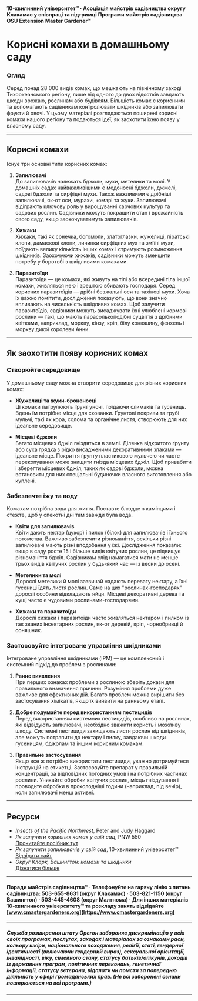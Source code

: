 #### 10-хвилинний університет™ · Асоціація майстрів садівництва округу Клакамас у співпраці та підтримці Програми майстрів садівництва OSU Extension Master Gardener™

# Корисні комахи в домашньому саду

### Огляд

Серед понад 28 000 видів комах, що мешкають на північному заході Тихоокеанського регіону, лише від одного до двох відсотків завдають шкоди врожаю, рослинам або будівлям. Більшість комах є корисними та допомагають садівникам контролювати шкідників або запилювати фрукти й овочі. У цьому матеріалі розглядаються поширені корисні комахи нашого регіону та подаються ідеї, як заохотити їхню появу у власному саду.

---

## Корисні комахи

Існує три основні типи корисних комах:

1. **Запилювачі**  
   До запилювачів належать бджоли, мухи, метелики та молі. У домашніх садах найважливішими є медоносні бджоли, джмелі, садові бджоли та сирфідні мухи. Також важливими є дрібніші запилювачі, як-от оси, мурахи, комарі та жуки. Запилювачі відіграють ключову роль у вирощуванні харчових культур та садових рослин. Садівники можуть покращити стан і врожайність свого саду, якщо заохочуватимуть запилювачів.

2. **Хижаки**  
   Хижаки, такі як сонечка, богомоли, златоглазки, жужелиці, піратські клопи, дамаскові клопи, личинки сирфідних мух та зміїні мухи, поїдають велику кількість інших комах і стримують розмноження шкідників. Заохочуючи хижаків, садівники можуть зменшити потребу у боротьбі з шкідливими комахами.

3. **Паразитоїди**  
   Паразитоїди — це комахи, які живуть на тілі або всередині тіла іншої комахи, живляться нею і зрештою вбивають господаря. Серед корисних паразитоїдів — дрібні безжальні оси та тахінові мухи. Хоча їх важко помітити, дослідження показують, що вони значно впливають на чисельність шкідливих комах. Щоб залучити паразитоїдів, садівники можуть висаджувати їхні улюблені кормові рослини — такі, що мають парасолькоподібні суцвіття з дрібними квітками, наприклад, моркву, кінзу, кріп, білу конюшину, фенхель і моркву дикої королеви Анни.

---

## Як заохотити появу корисних комах

### Створюйте середовище

У домашньому саду можна створити середовище для різних корисних комах:

- **Жужелиці та жуки-броненосці**  
  Ці комахи патрулюють ґрунт уночі, поїдаючи слимаків та гусениць. Вдень їм потрібне місце для схованки. Ґрунтові покриви та грубі мульчі, такі як кора, солома та органічне листя, створюють для них ідеальне середовище.

- **Місцеві бджоли**  
  Багато місцевих бджіл гніздяться в землі. Ділянка відкритого ґрунту або суха грядка з рідко висадженими декоративними злаками — ідеальне місце. Покриття ґрунту пластиковою мульчею чи часте перекопування може знищити гнізда місцевих бджіл. Щоб привабити і зберегти місцевих бджіл, таких як садові бджоли, можна встановити для них спеціальні будиночки власного виготовлення або куплені.

### Забезпечте їжу та воду

Комахам потрібна вода для життя. Поставте блюдце з камінцями і стежте, щоб у спекотні дні там завжди була вода.

- **Квіти для запилювачів**  
  Квіти дають нектар (цукор) і пилок (білок) для запилювачів і їхнього потомства. Важливо забезпечити різноманіття, оскільки різні запилювачі мають різні вподобання у їжі. Дослідження показали: якщо в саду росте 15 і більше видів квітучих рослин, це підвищує різноманіття бджіл. Садівникам слід намагатися мати не менше трьох видів квітучих рослин у будь-який час — із весни до осені.

- **Метелики та молі**  
  Дорослі метелики й молі зазвичай надають перевагу нектару, а їхні гусениці їдять листя рослин. Саме на цих "рослинах-господарях" дорослі особини відкладають яйця. Місцеві декоративні дерева та кущі часто є чудовими рослинами-господарями.

- **Хижаки та паразитоїди**  
  Дорослі хижаки і паразитоїди часто живляться нектаром і пилком із так званих інсектарних рослин, як-от деревій, кріп, чорнобривці й соняшник.

### Застосовуйте інтегроване управління шкідниками

Інтегроване управління шкідниками (IPM) — це комплексний і системний підхід до проблем з рослинами:

1. **Раннє виявлення**  
   При перших ознаках проблеми з рослиною зберіть докази для правильного визначення причини. Розуміння проблеми дуже важливе для ефективних дій. Багато проблем можна вирішити без застосування хімікатів, якщо їх виявити на ранньому етапі.

2. **Добре подумайте перед використанням пестицидів**  
   Перед використанням системних пестицидів, особливо на рослинах, які відвідують запилювачі, необхідно зважити користь і можливу шкоду. Системні пестициди захищають листя рослин від шкідників, але можуть потрапити до нектару і пилку, завдаючи шкоди гусеницям, бджолам та іншим корисним комахам.

3. **Правильне застосування**  
   Якщо все ж потрібно використати пестициди, уважно дотримуйтеся інструкцій на етикетці. Застосовуйте препарат у правильній концентрації, за відповідних погодних умов і на потрібних частинах рослини. Уникайте обробки квітучих рослин, місць гніздування і проводьте обробки в прохолодніші години (наприклад, під вечір), коли запилювачі менш активні.

---

## Ресурси

- *Insects of the Pacific Northwest*, Peter and Judy Haggard  
- *Як залучити корисних комах у свій сад*, PNW 550  
  [Прочитайте посібник тут](http://ir.library.oregonstate.edu/xmlui/bitstream/handle/1957/38715/pnw550.pdf)
- *Як залучити запилювачів у свій сад*, 10-хвилинний університет™  
  [Відвідати сайт](https://www.cmastergardeners.org)
- *Округ Кларк, Вашингтон: комахи та шкідники*  
  [Дізнатися більше](http://www.co.clark.wa.us/recycle/documents/BadBugs.pdf)

---

#### Поради майстрів садівництва™ · Телефонуйте на гарячу лінію з питань садівництва: 503-655-8631 (округ Клакамас) · 503-821-1150 (округ Вашингтон) · 503-445-4608 (округ Малтнома) · Для інших матеріалів 10-хвилинного університету™ та розкладу занять відвідайте [www.cmastergardeners.org](https://www.cmastergardeners.org)

---

##### Служба розширення штату Орегон забороняє дискримінацію у всіх своїх програмах, послугах, заходах і матеріалах за ознаками раси, кольору шкіри, національного походження, релігії, статі, гендерної ідентичності (включаючи гендерний вираз), сексуальної орієнтації, інвалідності, віку, сімейного стану, статусу батьків/опікунів, доходів із державних програм, політичних переконань, генетичної інформації, статусу ветерана, відплати чи помсти за попередню діяльність у сфері громадянських прав. (Не всі заборонені ознаки поширюються на всі програми.)
---